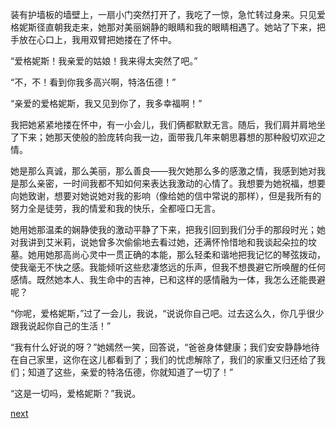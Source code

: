 
装有护墙板的墙壁上，一扇小门突然打开了，我吃了一惊，急忙转过身来。只见爱格妮斯径直朝我走来，她那对美丽娴静的眼睛和我的眼睛相遇了。她站了下来，把手放在心口上，我用双臂把她搂在了怀中。

“爱格妮斯！我亲爱的姑娘！我来得太突然了吧。”

“不，不！看到你我多高兴啊，特洛伍德！”

“亲爱的爱格妮斯，我又见到你了，我多幸福啊！”

我把她紧紧地搂在怀中，有一小会儿，我们俩都默默无言。随后，我们肩并肩地坐了下来；她那天使般的脸庞转向我一边，面带我几年来朝思暮想的那种殷切欢迎之情。

她是那么真诚，那么美丽，那么善良——我欠她那么多的感激之情，我感到她对我是那么亲密，一时间我都不知如何来表达我激动的心情了。我想要为她祝福，想要向她致谢，想要对她说她对我的影响（像给她的信中常说的那样），但是我所有的努力全是徒劳，我的情爱和我的快乐，全都哑口无言。

她用她那温柔的娴静使我的激动平静了下来，把我引回到我们分手的那段时光；她对我讲到艾米莉，说她曾多次偷偷地去看过她，还满怀怜惜地和我谈起朵拉的坟墓。她用她那高尚心灵中一贯正确的本能，那么轻柔和谐地把我记忆的琴弦拨动，使我毫无不快之感。我能倾听这些悲凄悠远的乐声，但我不想畏避它所唤醒的任何感情。既然她本人、我生命中的吉神，已和这样的感情融为一体，我怎么还能畏避呢？

“你呢，爱格妮斯，”过了一会儿，我说，“说说你自己吧。过去这么久，你几乎很少跟我说起你自己的生活！”

“我有什么好说的呀？”她嫣然一笑，回答说，“爸爸身体健康；我们安安静静地待在自己家里，这你在这儿都看到了；我们的忧虑解除了，我们的家重又归还给了我们；知道了这些，亲爱的特洛伍德，你就知道了一切了！”

“这是一切吗，爱格妮斯？”我说。

[next](page742.md)
